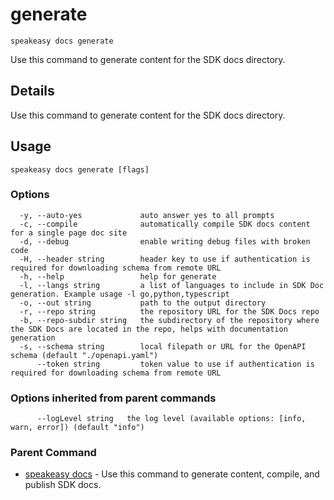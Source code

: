 # generate  
`speakeasy docs generate`  


Use this command to generate content for the SDK docs directory.  

## Details

Use this command to generate content for the SDK docs directory.

## Usage

```
speakeasy docs generate [flags]
```

### Options

```
  -y, --auto-yes             auto answer yes to all prompts
  -c, --compile              automatically compile SDK docs content for a single page doc site
  -d, --debug                enable writing debug files with broken code
  -H, --header string        header key to use if authentication is required for downloading schema from remote URL
  -h, --help                 help for generate
  -l, --langs string         a list of languages to include in SDK Doc generation. Example usage -l go,python,typescript
  -o, --out string           path to the output directory
  -r, --repo string          the repository URL for the SDK Docs repo
  -b, --repo-subdir string   the subdirectory of the repository where the SDK Docs are located in the repo, helps with documentation generation
  -s, --schema string        local filepath or URL for the OpenAPI schema (default "./openapi.yaml")
      --token string         token value to use if authentication is required for downloading schema from remote URL
```

### Options inherited from parent commands

```
      --logLevel string   the log level (available options: [info, warn, error]) (default "info")
```

### Parent Command

* [speakeasy docs](README.md)	 - Use this command to generate content, compile, and publish SDK docs.
